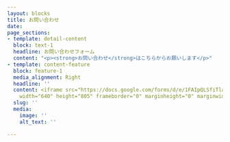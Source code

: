 ```yaml
---
layout: blocks
title: お問い合わせ
date: 
page_sections:
- template: detail-content
  block: text-1
  headline: お問い合わせフォーム
  content: "<p><strong>お問い合わせ</strong>はこちらからお願いします</p>"
- template: content-feature
  block: feature-1
  media_alignment: Right
  headline: ''
  content: <iframe src="https://docs.google.com/forms/d/e/1FAIpQLSfiTlaCkGe9HzxBytKEMFupoowYf9Yn6jomz-GFCR7UIrF7nQ/viewform?embedded=true"
    width="640" height="805" frameborder="0" marginheight="0" marginwidth="0">読み込んでいます…</iframe>
  slug: ''
  media:
    image: ''
    alt_text: ''

---
```


